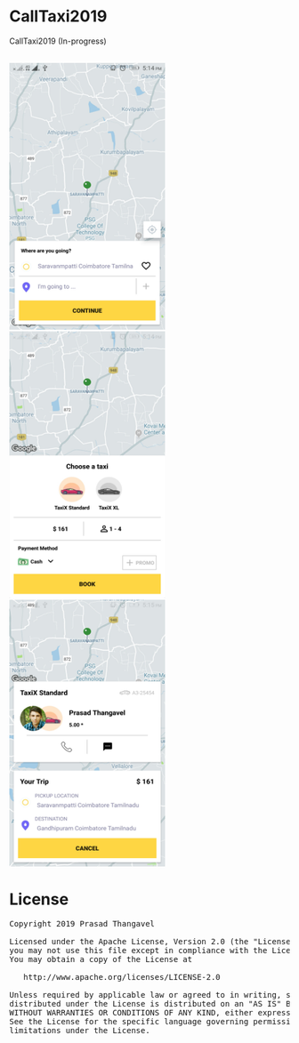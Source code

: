 # CallTaxi2019
CallTaxi2019 (In-progress)


<p float="left">
<br>
<img height="480" width="280" src="https://github.com/prasad091/CallTaxi2019/blob/master/app/src/main/assets/image_1.jpeg"/>&nbsp;&nbsp;&nbsp;&nbsp;&nbsp;
<img height="480" width="280" src="https://github.com/prasad091/CallTaxi2019/blob/master/app/src/main/assets/image_2.jpeg"/>
<img height="480" width="280" src="https://github.com/prasad091/CallTaxi2019/blob/master/app/src/main/assets/image_3.jpeg"/>
<br>
</p>

# License

<pre>
Copyright 2019 Prasad Thangavel

Licensed under the Apache License, Version 2.0 (the "License");
you may not use this file except in compliance with the License.
You may obtain a copy of the License at

   http://www.apache.org/licenses/LICENSE-2.0

Unless required by applicable law or agreed to in writing, software
distributed under the License is distributed on an "AS IS" BASIS,
WITHOUT WARRANTIES OR CONDITIONS OF ANY KIND, either express or implied.
See the License for the specific language governing permissions and
limitations under the License.
</pre>
